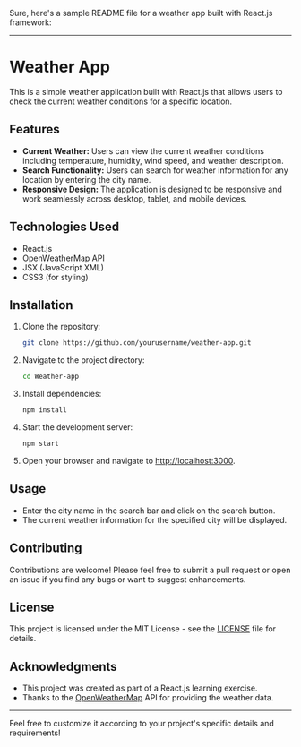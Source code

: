 Sure, here's a sample README file for a weather app built with React.js framework:

---

# Weather App

This is a simple weather application built with React.js that allows users to check the current weather conditions for a specific location.

## Features

- **Current Weather:** Users can view the current weather conditions including temperature, humidity, wind speed, and weather description.
- **Search Functionality:** Users can search for weather information for any location by entering the city name.
- **Responsive Design:** The application is designed to be responsive and work seamlessly across desktop, tablet, and mobile devices.

## Technologies Used

- React.js
- OpenWeatherMap API
- JSX (JavaScript XML)
- CSS3 (for styling)

## Installation

1. Clone the repository:

   ```bash
   git clone https://github.com/yourusername/weather-app.git
   ```

2. Navigate to the project directory:

   ```bash
   cd Weather-app
   ```

3. Install dependencies:

   ```bash
   npm install
   ```

4. Start the development server:

   ```bash
   npm start
   ```

5. Open your browser and navigate to  [http://localhost:3000](http://localhost:3000).

## Usage

- Enter the city name in the search bar and click on the search button.
- The current weather information for the specified city will be displayed.

## Contributing

Contributions are welcome! Please feel free to submit a pull request or open an issue if you find any bugs or want to suggest enhancements.

## License

This project is licensed under the MIT License - see the [LICENSE](LICENSE) file for details.

## Acknowledgments

- This project was created as part of a React.js learning exercise.
- Thanks to the [OpenWeatherMap](https://openweathermap.org/) API for providing the weather data.

---

Feel free to customize it according to your project's specific details and requirements!
